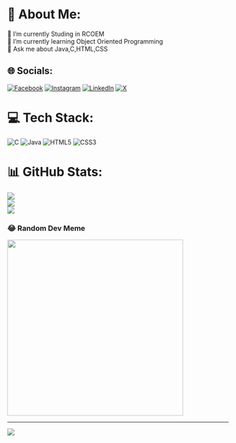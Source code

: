# 💫 About Me:
🔭 I’m currently Studing in RCOEM<br>🌱 I’m currently learning Object Oriented Programming<br>💬 Ask me about Java,C,HTML,CSS<br>


## 🌐 Socials:
[![Facebook](https://img.shields.io/badge/Facebook-%231877F2.svg?logo=Facebook&logoColor=white)](https://www.facebook.com/savita.dhanorkar.140) 
[![Instagram](https://img.shields.io/badge/Instagram-%23E4405F.svg?logo=Instagram&logoColor=white)](https://www.instagram.com/nayan_dhanorkar/) 
[![LinkedIn](https://img.shields.io/badge/LinkedIn-%230077B5.svg?logo=linkedin&logoColor=white)](https://www.linkedin.com/in/nayan-dhanorkar-391517289/) [![X](https://img.shields.io/badge/X-black.svg?logo=X&logoColor=white)](https://x.com/https://x.com/NayanDhanorkar?t=-vuIlEepjs4C2JESCT695g&s=08 ) 

# 💻 Tech Stack:
![C](https://img.shields.io/badge/c-%2300599C.svg?style=for-the-badge&logo=c&logoColor=white) ![Java](https://img.shields.io/badge/java-%23ED8B00.svg?style=for-the-badge&logo=openjdk&logoColor=white) ![HTML5](https://img.shields.io/badge/html5-%23E34F26.svg?style=for-the-badge&logo=html5&logoColor=white) ![CSS3](https://img.shields.io/badge/css3-%231572B6.svg?style=for-the-badge&logo=css3&logoColor=white)
# 📊 GitHub Stats:
![](https://github-readme-stats.vercel.app/api?username=nayan-dhanorkar&theme=radical&hide_border=true&include_all_commits=true&count_private=true)<br/>
![](https://github-readme-streak-stats.herokuapp.com/?user=nayan-dhanorkar&theme=radical&hide_border=true)<br/>
![](https://github-readme-stats.vercel.app/api/top-langs/?username=nayan-dhanorkar&theme=radical&hide_border=true&include_all_commits=true&count_private=true&layout=compact)

### 😂 Random Dev Meme
<img src='https://randommeme-five.vercel.app/' style="height: 400px;"/>

---
[![](https://visitcount.itsvg.in/api?id=nayan-dhanorkar&icon=1&color=1)](https://visitcount.itsvg.in)

<!-- Proudly created with GPRM ( https://gprm.itsvg.in ) -->
